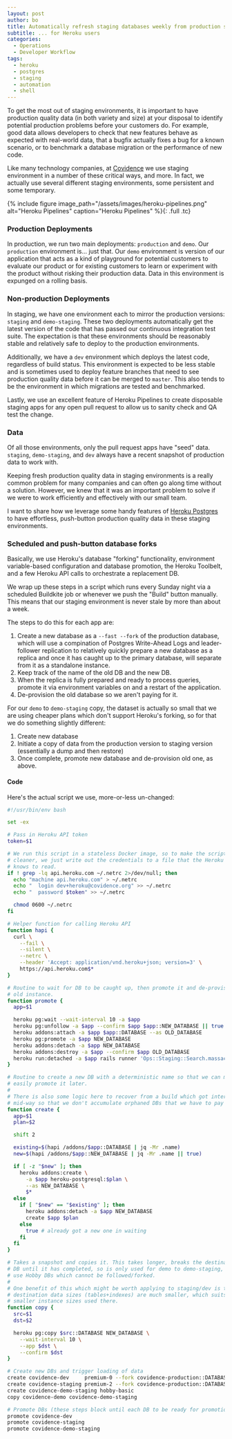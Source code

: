 ```yaml
---
layout: post
author: bo
title: Automatically refresh staging databases weekly from production snapshot
subtitle: ... for Heroku users
categories:
  - Operations
  - Developer Workflow
tags:
  - heroku
  - postgres
  - staging
  - automation
  - shell
---
```


To get the most out of staging environments, it is important to have production
quality data (in both variety and size) at your disposal to identify potential
production problems before your customers do. For example, good data allows
developers to check that new features behave as expected with real-world data,
that a bugfix actually fixes a bug for a known scenario, or to benchmark a
database migration or the performance of new code.

Like many technology companies, at [Covidence](https://www.covidence.org) we
use staging environment in a number of these critical ways, and more. In fact,
we actually use several different staging environments, some persistent and
some temporary.

{% include figure image_path="/assets/images/heroku-pipelines.png" alt="Heroku Pipelines" caption="Heroku Pipelines" %}{: .full .tc}

### Production Deployments

In production, we run two main deployments: `production` and `demo`. Our
`production` environment is... just that. Our `demo` environment is version of
our application that acts as a kind of playground for potential customers to
evaluate our product or for existing customers to learn or experiment with the
product without risking their production data. Data in this environment is
expunged on a rolling basis.

### Non-production Deployments

In staging, we have one environment each to mirror the production versions:
`staging` and `demo-staging`. These two deployments automatically get the
latest version of the code that has passed our continuous integration test
suite. The expectation is that these environments should be reasonably stable
and relatively safe to deploy to the production environments.

Additionally, we have a `dev` environment which deploys the latest code,
regardless of build status. This environment is expected to be less stable and
is sometimes used to deploy feature branches that need to see production
quality data before it can be merged to `master`. This also tends to be the
environment in which migrations are tested and benchmarked.

Lastly, we use an excellent feature of Heroku Pipelines to create disposable
staging apps for any open pull request to allow us to sanity check and QA test
the change.

### Data

Of all those environments, only the pull request apps have "seed" data.
`staging`, `demo-staging`, and `dev` always have a recent snapshot of
production data to work with.

Keeping fresh production quality data in staging environments is a really
common problem for many companies and can often go along time without a
solution. However, we knew that it was an important problem to solve if we were
to work efficiently and effectively with our small team.

I want to share how we leverage some handy features of [Heroku
Postgres](https://www.heroku.com/postgres) to have effortless, push-button
production quality data in these staging environments.

### Scheduled and push-button database forks

Basically, we use Heroku's database "forking" functionality, environment
variable-based configuration and database promotion, the Heroku Toolbelt, and a
few Heroku API calls to orchestrate a replacement DB.

We wrap up these steps in a script which runs every Sunday night via a
scheduled Buildkite job or whenever we push the "Build" button manually. This
means that our staging environment is never stale by more than about a week.

The steps to do this for each app are:

1. Create a new database as a `--fast --fork` of the production database, which
   will use a compination of Postgres Write-Ahead Logs and leader-follower
   replication to relatively quickly prepare a new database as a replica and
   once it has caught up to the primary database, will separate from it as a
   standalone instance.
2. Keep track of the name of the old DB and the new DB.
3. When the replica is fully prepared and ready to process queries, promote it
   via environment variables on and a restart of the application.
4. De-provision the old database so we aren't paying for it.

For our `demo` to `demo-staging` copy, the dataset is actually so small that we
are using cheaper plans which don't support Heroku's forking, so for that we do
something slightly different:

1. Create new database
2. Initiate a copy of data from the production version to staging version
   (essentially a dump and then restore)
3. Once complete, promote new database and de-provision old one, as above.

#### Code

Here's the actual script we use, more-or-less un-changed:

``` bash
#!/usr/bin/env bash

set -ex

# Pass in Heroku API token
token=$1

# We run this script in a stateless Docker image, so to make the script a bit
# cleaner, we just write out the credentials to a file that the Heroku Toolbelt
# knows to read.
if ! grep -lq api.heroku.com ~/.netrc 2>/dev/null; then
  echo "machine api.heroku.com" > ~/.netrc
  echo "  login dev+heroku@covidence.org" >> ~/.netrc
  echo "  password $token" >> ~/.netrc

  chmod 0600 ~/.netrc
fi

# Helper function for calling Heroku API
function hapi {
  curl \
    --fail \
    --silent \
    --netrc \
    --header 'Accept: application/vnd.heroku+json; version=3' \
    https://api.heroku.com$*
}

# Routine to wait for DB to be caught up, then promote it and de-provision the
# old instance.
function promote {
  app=$1

  heroku pg:wait --wait-interval 10 -a $app
  heroku pg:unfollow -a $app --confirm $app $app::NEW_DATABASE || true
  heroku addons:attach -a $app $app::DATABASE --as OLD_DATABASE
  heroku pg:promote -a $app NEW_DATABASE
  heroku addons:detach -a $app NEW_DATABASE
  heroku addons:destroy -a $app --confirm $app OLD_DATABASE
  heroku run:detached -a $app rails runner 'Ops::Staging::Search.massacre!'
}

# Routine to create a new DB with a deterministic name so that we can more
# easily promote it later.
#
# There is also some logic here to recover from a build which got interrupted
# mid-way so that we don't accumulate orphaned DBs that we have to pay for.
function create {
  app=$1
  plan=$2

  shift 2

  existing=$(hapi /addons/$app::DATABASE | jq -Mr .name)
  new=$(hapi /addons/$app::NEW_DATABASE | jq -Mr .name || true)

  if [ -z "$new" ]; then
    heroku addons:create \
      -a $app heroku-postgresql:$plan \
      --as NEW_DATABASE \
      $*
  else
    if [ "$new" == "$existing" ]; then
      heroku addons:detach -a $app NEW_DATABASE
      create $app $plan
    else
      true # already got a new one in waiting
    fi
  fi
}

# Takes a snapshot and copies it. This takes longer, breaks the destination
# DB until it has completed, so is only used for demo to demo-staging, which
# use Hobby DBs which cannot be followed/forked.
#
# One benefit of this which might be worth applying to staging/dev is that the
# destination data sizes (tables+indexes) are much smaller, which suits the
# smaller instance sizes used there.
function copy {
  src=$1
  dst=$2

  heroku pg:copy $src::DATABASE NEW_DATABASE \
    --wait-interval 10 \
    --app $dst \
    --confirm $dst
}

# Create new DBs and trigger loading of data
create covidence-dev     premium-0 --fork covidence-production::DATABASE --fast
create covidence-staging premium-2 --fork covidence-production::DATABASE --fast
create covidence-demo-staging hobby-basic
copy covidence-demo covidence-demo-staging

# Promote DBs (these steps block until each DB to be ready for promotion)
promote covidence-dev
promote covidence-staging
promote covidence-demo-staging
```

